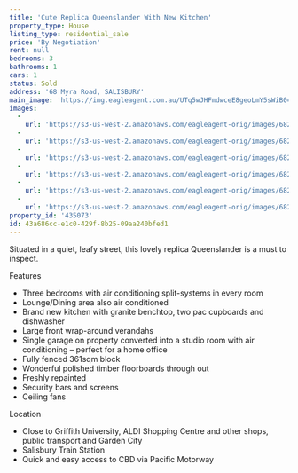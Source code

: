 ```yaml
---
title: 'Cute Replica Queenslander With New Kitchen'
property_type: House
listing_type: residential_sale
price: 'By Negotiation'
rent: null
bedrooms: 3
bathrooms: 1
cars: 1
status: Sold
address: '68 Myra Road, SALISBURY'
main_image: 'https://img.eagleagent.com.au/UTq5wJHFmdwceE8geoLmY5sWiB0=/1280x854/smart/https://s3-us-west-2.amazonaws.com/eagleagent-orig/images/6820226/107950876-image-M.jpg'
images:
  -
    url: 'https://s3-us-west-2.amazonaws.com/eagleagent-orig/images/6820231/107950876-image-E.jpg'
  -
    url: 'https://s3-us-west-2.amazonaws.com/eagleagent-orig/images/6820230/107950876-image-D.jpg'
  -
    url: 'https://s3-us-west-2.amazonaws.com/eagleagent-orig/images/6820229/107950876-image-C.jpg'
  -
    url: 'https://s3-us-west-2.amazonaws.com/eagleagent-orig/images/6820228/107950876-image-B.jpg'
  -
    url: 'https://s3-us-west-2.amazonaws.com/eagleagent-orig/images/6820227/107950876-image-A.jpg'
  -
    url: 'https://s3-us-west-2.amazonaws.com/eagleagent-orig/images/6820226/107950876-image-M.jpg'
property_id: '435073'
id: 43a686cc-e1c0-429f-8b25-09aa240bfed1
---
```

Situated in a quiet, leafy street, this lovely replica Queenslander is a must to inspect.

Features

*  Three bedrooms with air conditioning split-systems in every room
*  Lounge/Dining area also air conditioned
*  Brand new kitchen with granite benchtop, two pac cupboards and dishwasher
*  Large front wrap-around verandahs
*  Single garage on property converted into a studio room with air conditioning – perfect for a home office
*  Fully fenced 361sqm block
*  Wonderful polished timber floorboards through out
*  Freshly repainted
*  Security bars and screens
*  Ceiling fans

Location
*  Close to Griffith University, ALDI Shopping Centre and other shops, public transport and Garden City
*  Salisbury Train Station
*  Quick and easy access to CBD via Pacific Motorway
